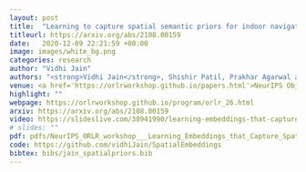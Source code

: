 ```yaml
---
layout: post
title:  "Learning to capture spatial semantic priors for indoor navigation"
titleurl: https://arxiv.org/abs/2108.00159
date:   2020-12-09 22:21:59 +00:00
image: images/white_bg.png
categories: research
author: "Vidhi Jain"
authors: "<strong>Vidhi Jain</strong>, Shishir Patil, Prakhar Agarwal and Katia Sycara."
venue: <a href='https://orlrworkshop.github.io/papers.html'>NeurIPS Object Representations for Learning and Reasoning (ORLR) </a>
highlight: ""
webpage: https://orlrworkshop.github.io/program/orlr_26.html 
arxiv: https://arxiv.org/abs/2108.00159
video: https://slideslive.com/38941990/learning-embeddings-that-capture-spatial-semantics-for-indoor-navigation?ref=speaker-51787
# slides: ""
pdf: pdfs/NeurIPS_ORLR_workshop___Learning_Embeddings_that_Capture_Spatial_Semantics_for_Indoor_Navigation.pdf
code: https://github.com/vidhiJain/SpatialEmbeddings
bibtex: bibs/jain_spatialpriors.bib
---
```

